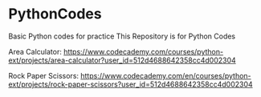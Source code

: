 # PythonCodes
Basic Python codes for practice
This Repository is for Python Codes

Area Calculator:
https://www.codecademy.com/courses/python-ext/projects/area-calculator?user_id=512d4688642358cc4d002304

Rock Paper Scissors:
https://www.codecademy.com/en/courses/python-ext/projects/rock-paper-scissors?user_id=512d4688642358cc4d002304
